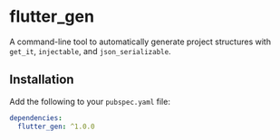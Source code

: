 # flutter_gen

A command-line tool to automatically generate project structures with `get_it`, `injectable`, and `json_serializable`.

## Installation

Add the following to your `pubspec.yaml` file:

```yaml
dependencies:
  flutter_gen: ^1.0.0
